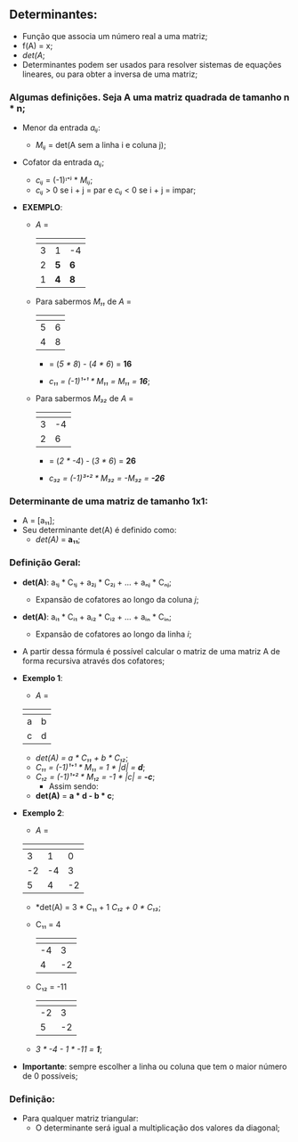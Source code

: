 ## Determinantes:
  * Função que associa um número real a uma matriz;
  * f(A) = x;
  * _det(A_;
  * Determinantes podem ser usados para resolver sistemas de equações lineares, ou para obter a inversa de uma matriz;
  ### Algumas definições. Seja A uma matriz quadrada de tamanho n * n;
  * Menor da entrada *aᵢⱼ*:
    * *Mᵢⱼ* = det(A sem a linha i e coluna j);
  * Cofator da entrada *aᵢⱼ*;
    * *cᵢⱼ* = (-1)ᶦ⁺ʲ * *Mᵢⱼ*;
    * *cᵢⱼ* > 0 se i + j = par e *cᵢⱼ* < 0 se i + j = impar;
  * __EXEMPLO__:

    * *A* =

      <span> | <span> | <span> |
      --- | --- | --- | 
      3 | 1 | -4
      2 | __5__ | __6__
      1 | __4__ | __8__

    * Para sabermos *M₁₁* de *A* = 

      <span> | <span> |
      --- | --- | 
      5 | 6
      4 | 8

      * = (*5 * 8*) - (*4 * 6*) = __16__

      * *c₁₁ = (-1)¹⁺¹ * M₁₁ = M₁₁ = __16__*;

    * Para sabermos *M₃₂* de *A* = 

      <span> | <span> |
      --- | --- | 
      3 | -4
      2 | 6

      * = (*2 * -4*) - (*3 * 6*) = __26__

      * *c₃₂ = (-1)³⁺² * M₃₂ = -M₃₂ = __-26__*
  ### Determinante de uma matriz de tamanho 1x1:

  * A = [a₁₁];
  * Seu determinante det(A) é definido como:
    * *det(A)* = **a₁₁**;
  ### Definição Geral:
  * __det(A)__: a₁ⱼ * C₁ⱼ + a₂ⱼ * C₂ⱼ + ... + aₙⱼ * Cₙⱼ;
    * Expansão de cofatores ao longo da coluna *j*;
  * __det(A)__: aᵢ₁ * Cᵢ₁ + aᵢ₂ * Cᵢ₂ + ... + aᵢₙ * Cᵢₙ;
    * Expansão de cofatores ao longo da linha *i*;
  * A partir dessa fórmula é possível calcular o matriz de uma matriz A de forma recursiva através dos cofatores;

  * __Exemplo 1__:

    * *A* = 

    <span> | <span> |
    --- | --- | 
    a | b
    c | d

    * *det(A) = a * C₁₁ + b * C₁₂*;
    * *C₁₁ = (-1)¹⁺¹ * M₁₁ = 1 * |d| = __d__*;
    * *C₁₂ = (-1)¹⁺² * M₁₂ = -1 * |c| = __-c__*;
      * Assim sendo:
    * __det(A)__ = __a * d - b * c__;
  * __Exemplo 2__:

    * *A* =

    <span> | <span> | <span> |
    --- | --- | --- | 
    3 | 1 | 0
    -2 |-4 | 3
    5 | 4 | -2

    * *det(A) = 3 * C₁₁ + 1 *C₁₂ + 0 * C₁₃*;
    
    * C₁₁ = 4

      <span> | <span> |
      --- | --- | 
      -4 | 3 |
      4 | -2 |

    * C₁₂ = -11

      <span> | <span> |
      --- | --- | 
      -2 | 3 |
      5 | -2 |

    * *3 * -4 - 1 * -11 = __1__*;
  * __Importante__: sempre escolher a linha ou coluna que tem o maior número de 0 possíveis;
  ### Definição:
  * Para qualquer matriz triangular:
    * O determinante será igual a multiplicação dos valores da diagonal;